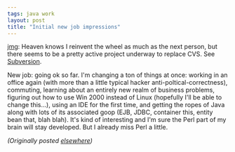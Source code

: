 ```yaml
---
tags: java work
layout: post
title: "Initial new job impressions"
---
```




<p><a href="http://www.advogato.org/person/jmg/">jmg</a>: Heaven knows I reinvent
the wheel
as much as the next person, but there seems to be a pretty
active project underway to replace CVS. See <a
href="http://www.advogato.org/proj/Subversion/">Subversion</a>.

<p> <p>New job: going ok so far. I'm changing a ton of
things at
once: working in an office again (with more than a little
typical hacker anti-poltical-correctness), commuting,
learning about an entirely new realm of business problems,
figuring out how to use Win 2000 instead of Linux (hopefully
I'll be able to change this...), using an IDE for the first
time, and getting the ropes of Java along with lots of its
associated goop (EJB, JDBC, container this, entity bean
that, blah blah). It's kind of interesting and I'm sure the
Perl part of my brain will stay developed. But I already
miss Perl a little.

<p><em>(Originally posted <a href="http://www.advogato.org/person/cwinters/diary.html?start=33">elsewhere</a>)</em></p>


